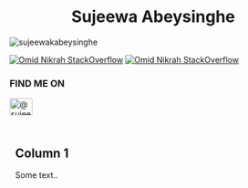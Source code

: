 <h1 align="center">Sujeewa Abeysinghe</h1>
<p align="left"> <img src="https://komarev.com/ghpvc/?username=sujeewakabeysinghe" alt="sujeewakabeysinghe" /></p>

[![Omid Nikrah StackOverflow](https://github-readme-stackoverflow.vercel.app/?userID=9439677)](https://stackoverflow.com/users/9439677/sujeewa-k-abeysinghe)
[![Omid Nikrah StackOverflow](https://github-readme-stackoverflow.vercel.app/?userID=9439677)](https://stackoverflow.com/users/9439677/sujeewa-k-abeysinghe)

<p align="left">
<h3 align="left">FIND ME ON</h3>
<a href="https://www.behance.net/sujeewakabeysinghe" target="blank"><img align="center" src="https://cdn.jsdelivr.net/npm/simple-icons@3.0.1/icons/behance.svg" alt="@sujeewakabeysinghe" height="30" width="40" /></a>
</p>
<div class="row">
  <div style="float: left; width: 50%; padding: 10px; height: 300px;">
    <h2>Column 1</h2>
    <p>Some text..</p>
  </div>
  <div style="float: left; width: 50%; padding: 10px; height: 300px;>
    <h2>Column 2</h2>
    <p>Some text..</p>
  </div>
</div>
